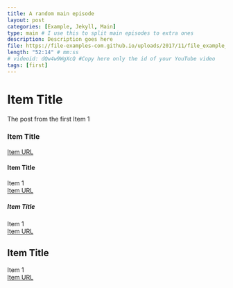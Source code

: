 ```yaml
---
title: A random main episode
layout: post
categories: [Example, Jekyll, Main]
type: main # I use this to split main episodes to extra ones
description: Description goes here
file: https://file-examples-com.github.io/uploads/2017/11/file_example_MP3_700KB.mp3 #Link to your .mp3 file
length: "52:14" # mm:ss
# videoid: dQw4w9WgXcQ #Copy here only the id of your YouTube video
tags: [first]
---
```


# Item Title  

The post from the first 
Item 1  
### Item Title  
[Item URL](https://github.com/PandaSekh/Jekyll-Podcaster)  

#### Item Title  
Item 1  
[Item URL](https://github.com/PandaSekh/Jekyll-Podcaster)  
  
##### Item Title  
Item 1  
[Item URL](https://github.com/PandaSekh/Jekyll-Podcaster)  
  
## Item Title  
Item 1  
[Item URL](https://github.com/PandaSekh/Jekyll-Podcaster)  
  
  